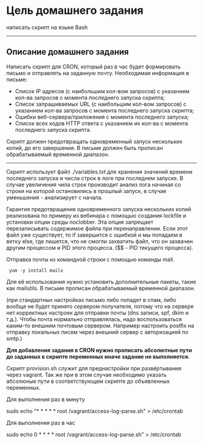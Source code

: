 # Цель домашнего задания
написать скрипт на языке Bash



---


## Описание домашнего задания
Написать скрипт для CRON, который раз в час будет формировать письмо и отправлять на заданную почту.
Необходимая информация в письме:
* Список IP адресов (с наибольшим кол-вом запросов) с указанием кол-ва запросов c момента последнего запуска скрипта;
* Список запрашиваемых URL (с наибольшим кол-вом запросов) с указанием кол-ва запросов c момента последнего запуска скрипта;
* Ошибки веб-сервера/приложения c момента последнего запуска;
* Список всех кодов HTTP ответа с указанием их кол-ва с момента последнего запуска скрипта.

Скрипт должен предотвращать одновременный запуск нескольких копий, до его завершения.
В письме должен быть прописан обрабатываемый временной диапазон.

---
Скрипт использует файл ./variables.txt для хранения значений времени последнего запуска и числа строк в логе при последнем запуске. В случае увеличения чила строк производит анализ лога начиная со строки на которой остановились в прошлый запуск, в случае уменьшения - анализирует с начала.

Гарантия предотвращения одновременного запуска нескольких копий реализована по примеру из вебинара с помощью создания lockfile и установки опции среды noclobber. Эта опция запрещает перезаписывать содержимое файла при перенаправлении. Если этот файл уже существует, то if завершится с ошибкой и мы попадаем в ветку else, где пишется, что не смогли захватить файл, что он захвачен другим процессом и PID этого процесса. ($$ - PID текущего процесса).

Отправка почты из командной строки c помощью команды mail. 
```
 yum -y install mailx
 ```
Для её использования нужно  установить дополнительные пакеты, такие как mailutils. В письме прописан обрабатываемый временной диапазон.

(при стандартных настройках письмо либо попадет в спам, либо вообще не будет принято сервером получателя, потому что на сервере нет корректных настроек для отправки почты (dns записи, spf, dkim и т.д.). Чтобы почта нормально отправлялась, надо воспользоваться каким-то внешним почтовым сервером. Например настроить postfix на отправку локальных писем через внешний сервер с авторизацией по smtp.)



**Для добавления задания в CRON нужно прописать абсолютные пути до заданных в скрипте переменных иначе задание не выполняется.** 

Скрипт provision.sh служит для преднастройки при развёртывания через vagrant. Так же при в этом случае необходимо указать абсолюные пути в соответствующем скрипте до объявленных переменных.

Для выполнения раз в минуту

sudo echo "* * * * * root /vagrant/access-log-parse.sh" > /etc/crontab

Для выполнения раз в час 

sudo echo 0 * * * * root /vagrant/access-log-parse.sh" > /etc/crontab